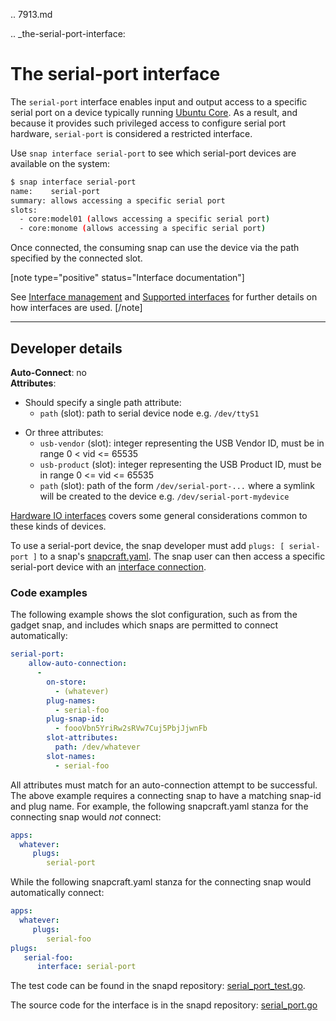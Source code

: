 .. 7913.md

.. _the-serial-port-interface:

# The serial-port interface

The `serial-port` interface enables input and output access to a specific serial port on a device typically running [Ubuntu Core](glossary.md#heading--ubuntu-core). As a result, and because it provides such privileged access to configure serial port hardware,  `serial-port` is considered a restricted interface.

Use  `snap interface serial-port` to see which serial-port devices are available on the system:

```bash
$ snap interface serial-port
name:    serial-port
summary: allows accessing a specific serial port
slots:
  - core:model01 (allows accessing a specific serial port)
  - core:monome (allows accessing a specific serial port)
```

Once connected, the consuming snap can use the device via the path specified by the connected slot.

[note type="positive" status="Interface documentation"]

See [Interface management](interface-management.md) and [Supported interfaces](supported-interfaces.md) for further details on how interfaces are used.
[/note]

---

<h2 id='heading--dev-details'>Developer details </h2>

**Auto-Connect**: no</br>
**Attributes**:
  - Should specify a single path attribute:
    * `path` (slot): path to serial device node e.g. `/dev/ttyS1`

* Or three attributes:
    * `usb-vendor` (slot): integer representing the USB Vendor ID, must be in range 0 < vid <= 65535
    * `usb-product` (slot): integer representing the USB Product ID, must be in range 0 <= vid <= 65535
    * `path` (slot): path of the form `/dev/serial-port-...` where a symlink will be created to the device e.g. `/dev/serial-port-mydevice`

[Hardware IO interfaces](hardware-io-interfaces.md) covers some general considerations common to these kinds of devices.


To use a serial-port device, the snap developer must add `plugs: [ serial-port ]` to a snap's [snapcraft.yaml](the-snapcraft-yaml-schema.md). The snap user can then access a specific serial-port device with an [interface connection](interface-management.md#heading--manual-connections).

<h3 id='heading--code-examples'>Code examples</h3>

The following example shows the slot configuration, such as from the gadget snap, and includes  which snaps are permitted to connect automatically:

```yaml
serial-port:
    allow-auto-connection:
      -
        on-store:
          - (whatever)
        plug-names:
          - serial-foo
        plug-snap-id:
          - foooVbn5YriRw2sRVw7Cuj5PbjJjwnFb
        slot-attributes:
          path: /dev/whatever
        slot-names:
          - serial-foo
```

All attributes must match for an auto-connection attempt to be successful. The above example requires a connecting snap to have a matching snap-id and plug name. For example, the following snapcraft.yaml stanza for the connecting snap would _not_ connect:

```yaml
apps:
  whatever:
     plugs:
        serial-port
```

While the following snapcraft.yaml stanza for the connecting snap would automatically connect:

```yaml
apps:
  whatever:
     plugs:
        serial-foo
plugs:
   serial-foo:
      interface: serial-port
```

The test code can be found in the snapd repository:
[serial_port_test.go](https://github.com/snapcore/snapd/blob/master/interfaces/builtin/serial_port_test.go).

The source code for the interface is in the snapd repository:
[serial_port.go](https://github.com/snapcore/snapd/blob/master/interfaces/builtin/serial_port.go)</br>